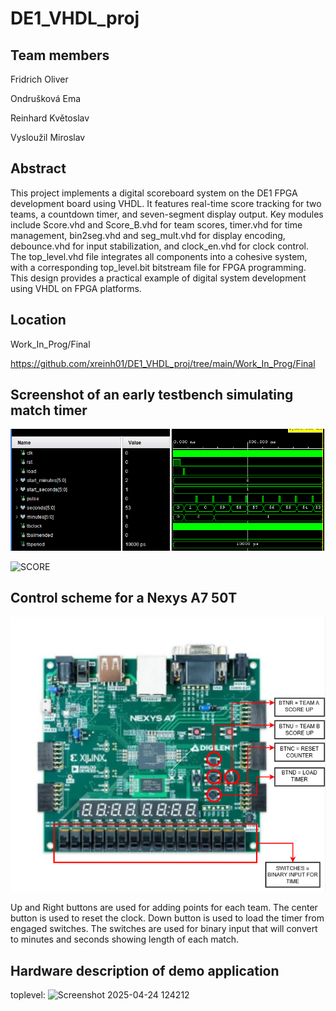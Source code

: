 # DE1_VHDL_proj

## Team members
Fridrich Oliver 

Ondrušková Ema 

Reinhard Květoslav

Vysloužil Miroslav 

## Abstract
This project implements a digital scoreboard system on the DE1 FPGA development board using VHDL. It features real-time score tracking for two teams, a countdown timer, and seven-segment display output. Key modules include Score.vhd and Score_B.vhd for team scores, timer.vhd for time management, bin2seg.vhd and seg_mult.vhd for display encoding, debounce.vhd for input stabilization, and clock_en.vhd for clock control. The top_level.vhd file integrates all components into a cohesive system, with a corresponding top_level.bit bitstream file for FPGA programming. This design provides a practical example of digital system development using VHDL on FPGA platforms.

## Location

Work_In_Prog/Final

https://github.com/xreinh01/DE1_VHDL_proj/tree/main/Work_In_Prog/Final

## Screenshot of an early testbench simulating match timer

![TIMER](Timer/screen_tbtimer_v2.png)

![SCORE]()


## Control scheme for a Nexys A7 50T

![NEXYS BOARD CONTROLS.drawio](https://github.com/xreinh01/DE1_VHDL_proj/blob/main/NEXYS%20BOARD%20CONTROLS.drawio.png)

Up and Right buttons are used for adding points for each team. The center button is used to reset the clock. Down button is used to load the timer from engaged switches. The switches are used for binary input that will convert to minutes and seconds showing length of each match.


## Hardware description of demo application
toplevel: 
![Screenshot 2025-04-24 124212](https://github.com/user-attachments/assets/b99dc00b-bd77-415d-b49b-3ec6b8acddd6)
